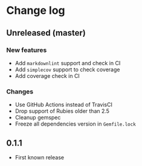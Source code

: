 # Change log

## Unreleased (master)

### New features

* Add `markdownlint` support and check in CI
* Add `simplecov` support to check coverage
* Add coverage check in CI

### Changes

* Use GitHub Actions instead of TravisCI
* Drop support of Rubies older than 2.5
* Cleanup gemspec
* Freeze all dependencies version in `Gemfile.lock`

## 0.1.1

* First known release
